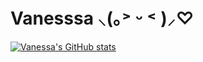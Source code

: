 # Vanesssa ⸜(｡˃ ᵕ ˂ )⸝♡

[![Vanessa's GitHub stats](https://github-readme-stats.vercel.app/api?username=vanesssalai)](https://github.com/vanesssalai/github-readme-stats)

###

